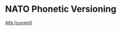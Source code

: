 # NATO Phonetic Versioning

[Alfa [current]](https://github.com/specroll/nato-phonetic-versioning/tree/991da998a470dffa32964016360318c5ac4f410c/alfa)
